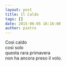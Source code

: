 ```yaml
---
layout: post
title: Il Caldo
tags: []
date: 2015-06-05 16:16:00
author: pietro
---
```

Così caldo<br/>così solo<br/>questa rara primavera<br/>non ha ancora preso il volo.
